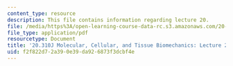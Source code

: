 ```yaml
---
content_type: resource
description: This file contains information regarding lecture 20.
file: /media/https%3A/open-learning-course-data-rc.s3.amazonaws.com/20-310j-molecular-cellular-and-tissue-biomechanics-spring-2015/f2f822d72a390e39da926873f3dcbf4e_MIT20_310JS15_Lecture20.pdf
file_type: application/pdf
resourcetype: Document
title: '20.310J Molecular, Cellular, and Tissue Biomechanics: Lecture 20'
uid: f2f822d7-2a39-0e39-da92-6873f3dcbf4e
---
```

